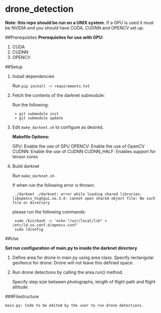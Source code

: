 # drone_detection

**Note: this repo should be run on a UNIX system.** If a GPU is used it must be NVIDIA and you should have CUDA, CUDNN and OPENCV set up.

##Prerequisites
**Prerequisites for use with GPU:**
1. CUDA
2. CUDNN
3. OPENCV

##Setup
1. Install dependencies

    Run `pip install -r requirements.txt`
   

2. Fetch the contents of the darknet submodule:
    
   Run the following:
   
        > git submodule init 
        > git submodule update
   
3. Edit `make_darknet.sh` to configure as desired.
    
    **Makefile Options:**

   GPU: Enable the use of GPU
   OPENCV: Enable the use of OpenCV
   CUDNN: Enable the use of CUDNN
   CUDNN_HALF: Enables support for tensor cores

4. Build darknet 
   
    Run `make_darknet.sh`
   
    If when run the following error is thrown:
    
        ./darknet ./darknet: error while loading shared libraries: libopencv_highgui.so.3.4: cannot open shared object file: No such file or directory

    please run the following commands:
    
        sudo /bin/bash -c 'echo "/usr/local/lib" > /etc/ld.so.conf.d/opencv.conf'
        sudo ldconfig

##Use

**Set run configuration of main.py to inside the darknet directory**

1. Define area for drone in main.py using area class.
    Specify rectangular geofence for drone. Drone will not leave this defined space.
2. Run drone detections by calling the area.run() method.

    Specify step size between photographs, length of flight path and flight altitude.

###Filestructure

    main.py: Code to be edited by the user to run drone detections.

    

